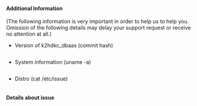 #### Additional Information
(The following information is very important in order to help us to help you. Omission of the following details may delay your support request or receive no attention at all.)

- Version of k2hdkc_dbaas (commit hash)
 ```
 ```

- System information (uname -a)
 ```
 ```

- Distro (cat /etc/issue)
 ```
 ```

#### Details about issue


